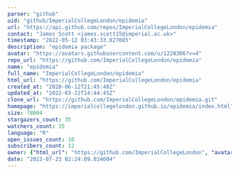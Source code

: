 ```yaml
---
parser: "github"
uid: "github/ImperialCollegeLondon/epidemia"
url: "https://api.github.com/repos/ImperialCollegeLondon/epidemia"
contact: "James Scott <james.scott15@imperial.ac.uk>"
timestamp: "2022-05-12 03:43:33.827085"
description: "epidemia package"
avatar: "https://avatars.githubusercontent.com/u/1220306?v=4"
repo_url: "https://github.com/ImperialCollegeLondon/epidemia"
name: "epidemia"
full_name: "ImperialCollegeLondon/epidemia"
html_url: "https://github.com/ImperialCollegeLondon/epidemia"
created_at: "2020-06-12T21:45:48Z"
updated_at: "2022-03-22T14:44:45Z"
clone_url: "https://github.com/ImperialCollegeLondon/epidemia.git"
homepage: "https://imperialcollegelondon.github.io/epidemia/index.html"
size: 78004
stargazers_count: 35
watchers_count: 35
language: "R"
open_issues_count: 10
subscribers_count: 12
owner: {"html_url": "https://github.com/ImperialCollegeLondon", "avatar_url": "https://avatars.githubusercontent.com/u/1220306?v=4", "login": "ImperialCollegeLondon", "type": "Organization"}
date: "2022-07-23 02:24:09.034604"
---
```

